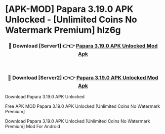 # [APK-MOD] Papara 3.19.0 APK Unlocked - [Unlimited Coins No Watermark Premium] hlz6g



<div align="center">
<h3>🔴 Download [Server1] 👉👉 <a href="https://momento.my/?title=Papara_3.19.0_APK_Unlocked">Papara 3.19.0 APK Unlocked Mod Apk</a></h3><br>

<h3>🔴 Download [Server2] 👉👉 <a href="https://momento.my/?title=Papara_3.19.0_APK_Unlocked">Papara 3.19.0 APK Unlocked Mod Apk</a></h3>
</div>



Download Papara 3.19.0 APK Unlocked 

Free APK MOD Papara 3.19.0 APK Unlocked [Unlimited Coins No Watermark Premium]

Download Papara 3.19.0 APK Unlocked [Unlimited Coins No Watermark Premium] Mod For Android
